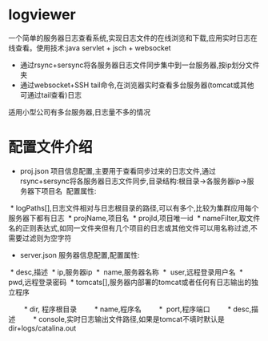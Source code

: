 # logviewer

一个简单的服务器日志查看系统,实现日志文件的在线浏览和下载,应用实时日志在线查看。使用技术:java servlet + jsch + websocket

* 通过rsync+sersync将各服务器日志文件同步集中到一台服务器,按ip划分文件夹
* 通过websocket+SSH tail命令,在浏览器实时查看多台服务器(tomcat或其他可通过tail查看)日志

适用小型公司有多台服务器,日志量不多的情况


# 配置文件介绍

* proj.json 项目信息配置,主要用于查看同步过来的日志文件,通过rsync+sersync将各服务器日志文件同步,目录结构:根目录->各服务器ip->服务器下项目名
  配置属性:
  
  *  logPaths[],日志文件相对与日志根目录的路径,可以有多个,比较为集群应用每个服务器下都有日志
  *  projName,项目名
  *  projId,项目唯一id
  *  nameFilter,取文件名的正则表达式,如同一文件夹但有几个项目的日志或其他文件可以用名称过滤,不需要过滤则为空字符
  
* server.json 服务器信息配置,配置属性:

  *  desc,描述
  *  ip,服务器ip
  *  name,服务器名称
  *  user,远程登录用户名
  *  pwd,远程登录密码
  *  tomcats[],服务器内部署的tomcat或者任何有日志输出的独立程序
  
         *  dir, 程序根目录
         *  name,程序名
         *  port,程序端口
         *  desc,描述
         *  console,实时日志输出文件路径,如果是tomcat不填时默认是dir+logs/catalina.out


                  
